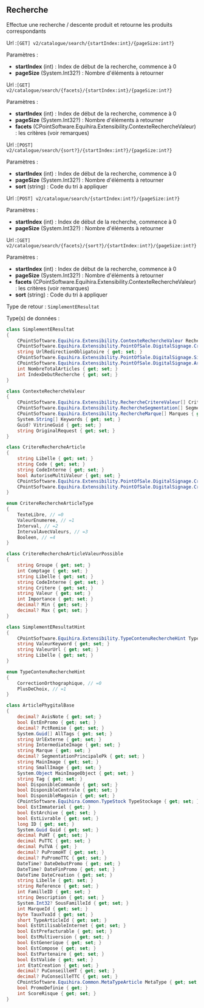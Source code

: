 ## <span id='recherche'>Recherche</span>

Effectue une recherche / descente produit et retourne les produits correspondants

Url :`[GET] v2/catalogue/search/{startIndex:int}/{pageSize:int?}`

Paramètres : 

- **startIndex** (int) : Index de début de la recherche, commence à 0
- **pageSize** (System.Int32?) : Nombre d'éléments à retourner

Url :`[GET] v2/catalogue/search/{facets}/{startIndex:int}/{pageSize:int?}`

Paramètres : 

- **startIndex** (int) : Index de début de la recherche, commence à 0
- **pageSize** (System.Int32?) : Nombre d'éléments à retourner
- **facets** (CPointSoftware.Equihira.Extensibility.ContexteRechercheValeur) : les critères (voir remarques)

Url :`[POST] v2/catalogue/search/{sort?}/{startIndex:int?}/{pageSize:int?}`

Paramètres : 

- **startIndex** (int) : Index de début de la recherche, commence à 0
- **pageSize** (System.Int32?) : Nombre d'éléments à retourner
- **sort** (string) : Code du tri à appliquer

Url :`[POST] v2/catalogue/search/{startIndex:int?}/{pageSize:int?}`

Paramètres : 

- **startIndex** (int) : Index de début de la recherche, commence à 0
- **pageSize** (System.Int32?) : Nombre d'éléments à retourner

Url :`[GET] v2/catalogue/search/{facets}/{sort?}/{startIndex:int?}/{pageSize:int?}`

Paramètres : 

- **startIndex** (int) : Index de début de la recherche, commence à 0
- **pageSize** (System.Int32?) : Nombre d'éléments à retourner
- **facets** (CPointSoftware.Equihira.Extensibility.ContexteRechercheValeur) : les critères (voir remarques)
- **sort** (string) : Code du tri à appliquer

Type de retour : `SimplementEResultat`

Type(s) de données :

```csharp
class SimplementEResultat
{
	CPointSoftware.Equihira.Extensibility.ContexteRechercheValeur Recherche { get; set; }
	CPointSoftware.Equihira.Extensibility.PointOfSale.DigitalSignage.CritereRechercheArticle[] Criteres { get; set; }
	string UrlRedirectionObligatoire { get; set; }
	CPointSoftware.Equihira.Extensibility.PointOfSale.DigitalSignage.SimplementEResultatHint[] Suggestions { get; set; }
	CPointSoftware.Equihira.Extensibility.PointOfSale.DigitalSignage.ArticlePhygitalBase[] Articles { get; set; }
	int NombreTotalArticles { get; set; }
	int IndexDebutRecherche { get; set; }
}

class ContexteRechercheValeur
{
	CPointSoftware.Equihira.Extensibility.RechercheCritereValeur[] Criteres { get; set; }
	CPointSoftware.Equihira.Extensibility.RechercheSegmentation[] Segmentations { get; set; }
	CPointSoftware.Equihira.Extensibility.RechercheMarque[] Marques { get; set; }
	System.String[] Keywords { get; set; }
	Guid? VitrineGuid { get; set; }
	string OriginalRequest { get; set; }
}

class CritereRechercheArticle
{
	string Libelle { get; set; }
	string Code { get; set; }
	string CodeInterne { get; set; }
	bool AutoriseMultiValeur { get; set; }
	CPointSoftware.Equihira.Extensibility.PointOfSale.DigitalSignage.CritereRechercheArticleType TypeCritere { get; set; }
	CPointSoftware.Equihira.Extensibility.PointOfSale.DigitalSignage.CritereRechercheArticleValeurPossible[] ValeursEnumerees { get; set; }
}

enum CritereRechercheArticleType
{
	TexteLibre, // =0
	ValeurEnumeree, // =1
	Interval, // =2
	IntervalAvecValeurs, // =3
	Booleen, // =4
}

class CritereRechercheArticleValeurPossible
{
	string Groupe { get; set; }
	int Comptage { get; set; }
	string Libelle { get; set; }
	string CodeInterne { get; set; }
	string Critere { get; set; }
	string Valeur { get; set; }
	int Importance { get; set; }
	decimal? Min { get; set; }
	decimal? Max { get; set; }
}

class SimplementEResultatHint
{
	CPointSoftware.Equihira.Extensibility.TypeContenuRechercheHint Type { get; set; }
	string ValeurKeyword { get; set; }
	string ValeurUrl { get; set; }
	string Libelle { get; set; }
}

enum TypeContenuRechercheHint
{
	CorrectionOrthographique, // =0
	PlusDeChoix, // =1
}

class ArticlePhygitalBase
{
	decimal? AvisNote { get; set; }
	bool EstEnPromo { get; set; }
	decimal? PctRemise { get; set; }
	System.Guid[] AllTags { get; set; }
	string UrlExterne { get; set; }
	string IntermediateImage { get; set; }
	string Marque { get; set; }
	decimal? SegmentationPrincipalePk { get; set; }
	string MainImage { get; set; }
	string SmallImage { get; set; }
	System.Object MainImageObject { get; set; }
	string Tag { get; set; }
	bool DisponibleCommande { get; set; }
	bool DisponibleCentrale { get; set; }
	bool DisponibleMagasin { get; set; }
	CPointSoftware.Equihira.Common.TypeStock TypeStockage { get; set; }
	bool EstImmateriel { get; }
	bool EstArchive { get; set; }
	bool EstLivrable { get; set; }
	long ID { get; set; }
	System.Guid Guid { get; set; }
	decimal PuHT { get; set; }
	decimal PuTTC { get; set; }
	decimal PuTVA { get; }
	decimal? PuPromoHT { get; set; }
	decimal? PuPromoTTC { get; set; }
	DateTime? DateDebutPromo { get; set; }
	DateTime? DateFinPromo { get; set; }
	DateTime DateCreation { get; set; }
	string Libelle { get; set; }
	string Reference { get; set; }
	int FamilleID { get; set; }
	string Description { get; set; }
	System.Int32? SousFamilleId { get; set; }
	int MarqueId { get; set; }
	byte TauxTvaId { get; set; }
	short TypeArticleId { get; set; }
	bool EstUtilisableInternet { get; set; }
	bool EstPrefacturable { get; set; }
	bool EstMultiversion { get; set; }
	bool EstGenerique { get; set; }
	bool EstCompose { get; set; }
	bool EstPartenaire { get; set; }
	bool EstValide { get; set; }
	int EtatCreation { get; set; }
	decimal? PuConseilleHT { get; set; }
	decimal? PuConseilleTTC { get; set; }
	CPointSoftware.Equihira.Common.MetaTypeArticle MetaType { get; set; }
	bool PromoDefinie { get; }
	int ScoreRisque { get; set; }
}

```
